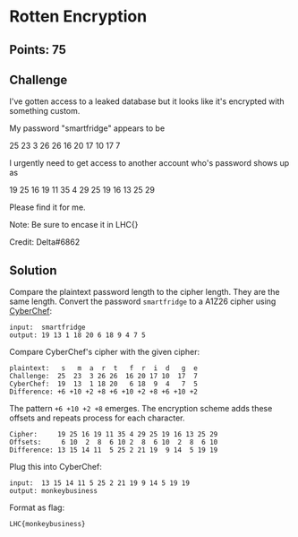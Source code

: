 # Rotten Encryption

## Points: 75

## Challenge

I've gotten access to a leaked database but it looks like it's encrypted with something custom.

My password "smartfridge" appears to be

25 23 3 26 26 16 20 17 10 17 7

I urgently need to get access to another account who's password shows up as

19 25 16 19 11 35 4 29 25 19 16 13 25 29

Please find it for me.

Note: Be sure to encase it in LHC{}

Credit: Delta#6862

## Solution

Compare the plaintext password length to the cipher length. They are the same length. Convert the password `smartfridge` to a A1Z26 cipher using [CyberChef](https://gchq.github.io/CyberChef/#recipe=A1Z26_Cipher_Encode('Space')&input=c21hcnRmcmlkZ2U):
```
input:  smartfridge
output: 19 13 1 18 20 6 18 9 4 7 5
```

Compare CyberChef's cipher with the given cipher:
```
plaintext:   s   m  a  r  t   f  r  i  d   g  e
Challenge:  25  23  3 26 26  16 20 17 10  17  7
CyberChef:  19  13  1 18 20   6 18  9  4   7  5
Difference: +6 +10 +2 +8 +6 +10 +2 +8 +6 +10 +2
```

The pattern `+6 +10 +2 +8` emerges. The encryption scheme adds these offsets and repeats process for each character.

```
Cipher:     19 25 16 19 11 35 4 29 25 19 16 13 25 29
Offsets:     6 10  2  8  6 10 2  8  6 10  2  8  6 10
Difference: 13 15 14 11  5 25 2 21 19  9 14  5 19 19
```

Plug this into CyberChef:
```
input:  13 15 14 11 5 25 2 21 19 9 14 5 19 19
output: monkeybusiness
```

Format as flag:
```
LHC{monkeybusiness}
```